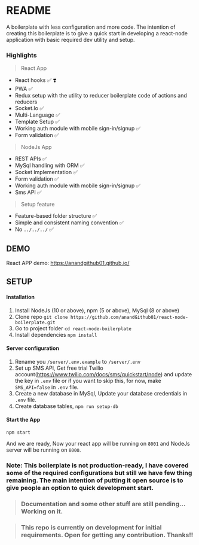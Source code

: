 # README #


A boilerplate with less configuration and more code. The intention of creating this boilerplate is to give a quick start in developing a react-node application with basic required dev utility and setup. 

### Highlights


> React App 

- React hooks :white_check_mark: :heavy_heart_exclamation:
- PWA :white_check_mark: 
- Redux setup with the utility to reducer boilerplate code of actions and reducers
- Socket.Io :white_check_mark:
- Multi-Language :white_check_mark:
- Template Setup :white_check_mark:
- Working auth module with mobile sign-in/signup :white_check_mark:
- Form validation :white_check_mark:

> NodeJs App

- REST APIs :white_check_mark:
- MySql handling with ORM :white_check_mark:
- Socket Implementation :white_check_mark:
- Form validation :white_check_mark:
- Working auth module with mobile sign-in/signup :white_check_mark:
- Sms API :white_check_mark:


> Setup feature

- Feature-based folder structure :white_check_mark:
- Simple and consistent naming convention :white_check_mark:
- No `../../../` :white_check_mark: 


## DEMO 

React APP demo: https://anandgithub01.github.io/


## SETUP 

#### Installation 
1) Install NodeJs (10 or above), npm (5 or above), MySql (8 or above)
2) Clone repo `git clone https://github.com/anandGithub01/react-node-boilerplate.git`
3) Go to project folder `cd react-node-boilerplate`
4) Install dependencies `npm install`


#### Server configuration 
1) Rename you `/server/.env.example` to `/server/.env`
2) Set up SMS API, Get free trial Twilio account(https://www.twilio.com/docs/sms/quickstart/node) and update the key in `.env` file or if you want to skip this, for now, make `SMS_API=false` in `.env` file.
3) Create a new database in MySql, Update your database credentials in `.env` file.
4) Create database tables, `npm run setup-db`

#### Start the App

`npm start`
  
And we are ready, Now your react app will be running on `8001` and NodeJs server will be running on `8000`.

### Note: This boilerplate is not production-ready, I have covered some of the required configurations but still we have few thing remaining. The main intention of putting it open source is to give people an option to quick development start. 
  
> ### Documentation and some other stuff are still pending... Working on it.

> ### This repo is currently on development for initial requirements. Open for getting any contribution. Thanks!!

